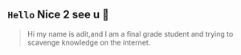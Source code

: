 ## `Hello` Nice 2 see u  :wave:
> Hi my name is adit,and I am a final grade student and trying to scavenge knowledge on the internet.








